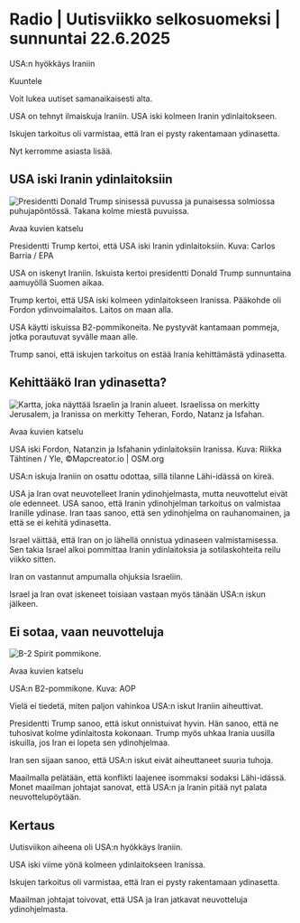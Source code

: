 # Radio | Uutisviikko selkosuomeksi | sunnuntai 22.6.2025

USA:n hyökkäys Iraniin

Kuuntele

Voit lukea uutiset samanaikaisesti alta.

USA on tehnyt ilmaiskuja Iraniin. USA iski kolmeen Iranin ydinlaitokseen.

Iskujen tarkoitus oli varmistaa, että Iran ei pysty rakentamaan ydinasetta.

Nyt kerromme asiasta lisää.

## USA iski Iranin ydinlaitoksiin

![Presidentti Donald Trump sinisessä puvussa ja punaisessa solmiossa puhujapöntössä. Takana kolme miestä puvuissa.](https://images.cdn.yle.fi/image/upload/c_crop,h_2812,w_5000,x_0,y_242/ar_1.7777777777777777,c_fill,g_faces,h_431,w_767/dpr_1.0/q_auto:eco/f_auto/fl_lossy/v1750562528/39-1484188685776be1b063)

Avaa kuvien katselu

Presidentti Trump kertoi, että USA iski Iranin ydinlaitoksiin.  Kuva: Carlos Barria / EPA

USA on iskenyt Iraniin. Iskuista kertoi presidentti Donald Trump sunnuntaina aamuyöllä Suomen aikaa.

Trump kertoi, että USA iski kolmeen ydinlaitokseen Iranissa. Pääkohde oli Fordon ydinvoimalaitos. Laitos on maan alla.

USA käytti iskuissa B2-pommikoneita. Ne pystyvät kantamaan pommeja, jotka porautuvat syvälle maan alle.

Trump sanoi, että iskujen tarkoitus on estää Irania kehittämästä ydinasetta.

## Kehittääkö Iran ydinasetta?

![Kartta, joka näyttää Israelin ja Iranin alueet. Israelissa on merkitty Jerusalem, ja Iranissa on merkitty Teheran, Fordo, Natanz ja Isfahan. ](https://images.cdn.yle.fi/image/upload/c_crop,h_1080,w_1919,x_0,y_0/ar_1.7777777777777777,c_fill,g_faces,h_431,w_767/dpr_1.0/q_auto:eco/f_auto/fl_lossy/v1750569212/39-148418468576922b14f3)

Avaa kuvien katselu

USA iski Fordon, Natanzin ja Isfahanin ydinlaitoksiin Iranissa.  Kuva: Riikka Tähtinen / Yle, ©Mapcreator.io | OSM.org

USA:n iskuja Iraniin on osattu odottaa, sillä tilanne Lähi-idässä on kireä.

USA ja Iran ovat neuvotelleet Iranin ydinohjelmasta, mutta neuvottelut eivät ole edenneet. USA sanoo, että Iranin ydinohjelman tarkoitus on valmistaa Iranille ydinase. Iran taas sanoo, että sen ydinohjelma on rauhanomainen, ja että se ei kehitä ydinasetta.

Israel väittää, että Iran on jo lähellä onnistua ydinaseen valmistamisessa. Sen takia Israel alkoi pommittaa Iranin ydinlaitoksia ja sotilaskohteita reilu viikko sitten.

Iran on vastannut ampumalla ohjuksia Israeliin.

Israel ja Iran ovat iskeneet toisiaan vastaan myös tänään USA:n iskun jälkeen.

## Ei sotaa, vaan neuvotteluja

![B-2 Spirit pommikone.](https://images.cdn.yle.fi/image/upload/c_crop,h_4357,w_7777,x_0,y_0/ar_1.7777777777777777,c_fill,g_faces,h_431,w_767/dpr_1.0/q_auto:eco/f_auto/fl_lossy/v1750158262/39-148234968514b3870c21)

Avaa kuvien katselu

USA:n B2-pommikone. Kuva: AOP

Vielä ei tiedetä, miten paljon vahinkoa USA:n iskut Iraniin aiheuttivat.

Presidentti Trump sanoo, että iskut onnistuivat hyvin. Hän sanoo, että ne tuhosivat kolme ydinlaitosta kokonaan. Trump myös uhkaa Irania uusilla iskuilla, jos Iran ei lopeta sen ydinohjelmaa.

Iran sen sijaan sanoo, että USA:n iskut eivät aiheuttaneet suuria tuhoja.

Maailmalla pelätään, että konflikti laajenee isommaksi sodaksi Lähi-idässä. Monet maailman johtajat sanovat, että USA:n ja Iranin pitää nyt palata neuvottelupöytään.

## Kertaus

Uutisviikon aiheena oli USA:n hyökkäys Iraniin.

USA iski viime yönä kolmeen ydinlaitokseen Iranissa.

Iskujen tarkoitus oli varmistaa, että Iran ei pysty rakentamaan ydinasetta.

Maailman johtajat toivovat, että USA ja Iran jatkavat neuvotteluja ydinohjelmasta.
